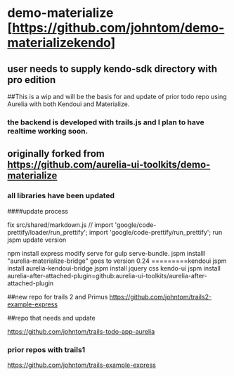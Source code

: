 # demo-materialize [https://github.com/johntom/demo-materializekendo]
## user needs to supply kendo-sdk directory with pro edition
##This is a wip and will be the basis for and update of prior todo repo using Aurelia with both Kendoui and Materialize.
### the backend is developed with trails.js and I plan to have realtime working soon.

## originally forked from https://github.com/aurelia-ui-toolkits/demo-materialize
### all libraries have been updated
####update process

fix src/shared/markdown.js
// import 'google/code-prettify/loader/run_prettify';
import 'google/code-prettify/run_prettify';
run jspm update
version 

npm install express
modify serve for gulp serve-bundle. 
jspm installl "aurelia-materialize-bridge" goes to version 0.24
=========kendoui
jspm install aurelia-kendoui-bridge
jspm install jquery css kendo-ui
jspm install aurelia-after-attached-plugin=github:aurelia-ui-toolkits/aurelia-after-attached-plugin


##new repo for trails 2 and Primus
https://github.com/johntom/trails2-example-express


##repo that needs and update

https://github.com/johntom/trails-todo-app-aurelia

### prior repos with trails1
https://github.com/johntom/trails-example-express




